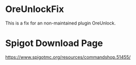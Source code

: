 # OreUnlockFix
This is a fix for an non-maintained plugin OreUnlock.

# Spigot Download Page
https://www.spigotmc.org/resources/commandshop.51455/
